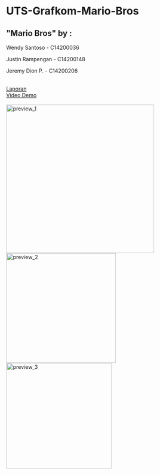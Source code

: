 # UTS-Grafkom-Mario-Bros
<h2>"Mario Bros" by : </h2>
<p>Wendy Santoso - C14200036</p>
<p>Justin Rampengan - C14200148</p>
<p>Jeremy Dion P. - C14200206</p>
<br>
<a href="https://drive.google.com/file/d/123DVR-UBveTgimzRFogtHAIyNQsaAVIS/view?usp=sharing">Laporan</a>
<br>
<a href="https://drive.google.com/file/d/1EdPKhY-Wj0u62mqR6GQySRw8VCTYswQM/view?usp=sharing">Video Demo</a>
<br>
<br>
<img width="396" alt="preview_1" src="https://user-images.githubusercontent.com/71552391/165034751-32dda7d6-82c4-4669-8aea-6d472191c3cd.png">
<img width="293" alt="preview_2" src="https://user-images.githubusercontent.com/71552391/165034764-5e186c42-807a-4121-b095-3ea00851725a.png">
<img width="282" alt="preview_3" src="https://user-images.githubusercontent.com/71552391/165034769-f6f09994-3508-4718-af2b-4d4b3fa43ec3.png">
